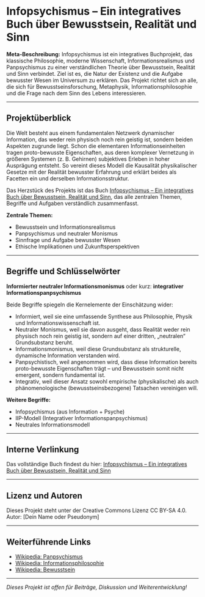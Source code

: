 # Infopsychismus – Ein integratives Buch über Bewusstsein, Realität und Sinn

**Meta-Beschreibung:**
Infopsychismus ist ein integratives Buchprojekt, das klassische Philosophie, moderne Wissenschaft, Informationsrealismus und Panpsychismus zu einer verständlichen Theorie über Bewusstsein, Realität und Sinn verbindet. Ziel ist es, die Natur der Existenz und die Aufgabe bewusster Wesen im Universum zu erklären. Das Projekt richtet sich an alle, die sich für Bewusstseinsforschung, Metaphysik, Informationsphilosophie und die Frage nach dem Sinn des Lebens interessieren.

---

## Projektüberblick

Die Welt besteht aus einem fundamentalen Netzwerk dynamischer Information, das weder rein physisch noch rein geistig ist, sondern beiden Aspekten zugrunde liegt. Schon die elementaren Informationseinheiten tragen proto-bewusste Eigenschaften, aus deren komplexer Vernetzung in größeren Systemen (z. B. Gehirnen) subjektives Erleben in hoher Ausprägung entsteht. So vereint dieses Modell die Kausalität physikalischer Gesetze mit der Realität bewusster Erfahrung und erklärt beides als Facetten ein und derselben Informationsstruktur.

Das Herzstück des Projekts ist das Buch [Infopsychismus – Ein integratives Buch über Bewusstsein, Realität und Sinn](Infopsychismus_Ein_Integratives_Buch.md), das alle zentralen Themen, Begriffe und Aufgaben verständlich zusammenfasst.

**Zentrale Themen:**

- Bewusstsein und Informationsrealismus
- Panpsychismus und neutraler Monismus
- Sinnfrage und Aufgabe bewusster Wesen
- Ethische Implikationen und Zukunftsperspektiven

---

## Begriffe und Schlüsselwörter

**Informierter neutraler Informationsmonismus** oder kurz: **integrativer Informationspanpsychismus**

Beide Begriffe spiegeln die Kernelemente der Einschätzung wider:

- Informiert, weil sie eine umfassende Synthese aus Philosophie, Physik und Informationswissenschaft ist.
- Neutraler Monismus, weil sie davon ausgeht, dass Realität weder rein physisch noch rein geistig ist, sondern auf einer dritten, „neutralen“ Grundsubstanz beruht.
- Informationsmonismus, weil diese Grundsubstanz als strukturelle, dynamische Information verstanden wird.
- Panpsychistisch, weil angenommen wird, dass diese Information bereits proto-bewusste Eigenschaften trägt – und Bewusstsein somit nicht emergent, sondern fundamental ist.
- Integrativ, weil dieser Ansatz sowohl empirische (physikalische) als auch phänomenologische (bewusstseinsbezogene) Tatsachen vereinigen will.

**Weitere Begriffe:**

- Infopsychismus (aus Information + Psyche)
- IIP-Modell (Integrativer Informationspanpsychismus)
- Neutrales Informationsmodell

---

## Interne Verlinkung

Das vollständige Buch findest du hier: [Infopsychismus – Ein integratives Buch über Bewusstsein, Realität und Sinn](Infopsychismus_Ein_Integratives_Buch.md)

---

## Lizenz und Autoren

Dieses Projekt steht unter der Creative Commons Lizenz CC BY-SA 4.0. Autor: [Dein Name oder Pseudonym]

---

## Weiterführende Links

- [Wikipedia: Panpsychismus](https://de.wikipedia.org/wiki/Panpsychismus)
- [Wikipedia: Informationsphilosophie](https://de.wikipedia.org/wiki/Informationsphilosophie)
- [Wikipedia: Bewusstsein](https://de.wikipedia.org/wiki/Bewusstsein)

---

_Dieses Projekt ist offen für Beiträge, Diskussion und Weiterentwicklung!_
